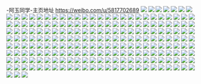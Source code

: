 -阿玉同学-主页地址 https://weibo.com/u/5817702689 
![](https://wx4.sinaimg.cn/mw2000/006lIuelgy1h86qjym72sj30u0190qb5.jpg) 
![](https://wx4.sinaimg.cn/mw2000/006lIuelgy1h86qjzgxufj30u0190496.jpg) 
![](https://wx4.sinaimg.cn/mw2000/006lIuelgy1h86qk07jdqj30u0190aki.jpg) 
![](https://wx4.sinaimg.cn/mw2000/006lIuelgy1h86qk1r4myj30u0190gwt.jpg) 
![](https://wx4.sinaimg.cn/mw2000/006lIuelgy1h86qk2c0snj30u01400z2.jpg) 
![](https://wx4.sinaimg.cn/mw2000/006lIuelgy1h86qk2vawzj30u0142jxr.jpg) 
![](https://wx4.sinaimg.cn/mw2000/006lIuelgy1h86qk4lalsj30u0190jzt.jpg) 
![](https://wx4.sinaimg.cn/mw2000/006lIuelgy1h86qk593o4j30u013zai0.jpg) 
![](https://wx4.sinaimg.cn/mw2000/006lIuelgy1h86qk5vonsj30u0140do1.jpg) 
![](https://wx4.sinaimg.cn/mw2000/006lIuelgy1h86qk6dr1mj30u0140q79.jpg) 
![](https://wx4.sinaimg.cn/mw2000/006lIuelgy1h86qk70unmj30u01400z0.jpg) 
![](https://wx4.sinaimg.cn/mw2000/006lIuelgy1h86qk7pyk5j30u0190dq1.jpg) 
![](https://wx4.sinaimg.cn/mw2000/006lIuelgy1h86qk9dffpj30u0140tf2.jpg) 
![](https://wx4.sinaimg.cn/mw2000/006lIuelgy1h6jucsateyj30u0140jx1.jpg) 
![](https://wx4.sinaimg.cn/mw2000/006lIuelgy1h6jucte7trj30u01400xk.jpg) 
![](https://wx4.sinaimg.cn/mw2000/006lIuelgy1h6jucv81qqj30u0140qb7.jpg) 
![](https://wx4.sinaimg.cn/mw2000/006lIuelgy1h6jucx1s69j30u01407br.jpg) 
![](https://wx4.sinaimg.cn/mw2000/006lIuelgy1h6jucyk6vbj30n014w78s.jpg) 
![](https://wx4.sinaimg.cn/mw2000/006lIuelgy1h6jud0616vj30u0140q8c.jpg) 
![](https://wx4.sinaimg.cn/mw2000/006lIuelgy1h6jud1u208j30u0140jsg.jpg) 
![](https://wx4.sinaimg.cn/mw2000/006lIuelgy1h4v61h63dmj32022o3npe.jpg) 
![](https://wx4.sinaimg.cn/mw2000/006lIuelgy1h4v61injlrj327o2y8qv5.jpg) 
![](https://wx4.sinaimg.cn/mw2000/006lIuelgy1h4v61jfsenj31kw2dckjg.jpg) 
![](https://wx4.sinaimg.cn/mw2000/006lIuelgy1h4v61eyivuj30mh0xmdqk.jpg) 
![](https://wx4.sinaimg.cn/mw2000/006lIuelgy1h4v61m56qjj325u2vse83.jpg) 
![](https://wx4.sinaimg.cn/mw2000/006lIuelgy1h4v61mui69j30u018w48u.jpg) 
![](https://wx4.sinaimg.cn/mw2000/006lIuelgy1h4v61npvftj30u018wqdi.jpg) 
![](https://wx4.sinaimg.cn/mw2000/006lIuelgy1h4v61pdo9xj31em2i04qp.jpg) 
![](https://wx4.sinaimg.cn/mw2000/006lIuelgy1h4v61q0ikpj30u018wdp1.jpg) 
![](https://wx4.sinaimg.cn/mw2000/006lIuelgy1h4v61qygexj30u018wn7w.jpg) 
![](https://wx4.sinaimg.cn/mw2000/006lIuelgy1h4v61rkrqyj30qk13rna9.jpg) 
![](https://wx4.sinaimg.cn/mw2000/006lIuelgy1h4v61slz5tj30u018w1al.jpg) 
![](https://wx4.sinaimg.cn/mw2000/006lIuelgy1h3f47c66foj318w0u0agy.jpg) 
![](https://wx4.sinaimg.cn/mw2000/006lIuelgy1h2xqcxwzb5j31ek249b29.jpg) 
![](https://wx4.sinaimg.cn/mw2000/006lIuelgy1h37t25wgpdj3201301x6p.jpg) 
![](https://wx4.sinaimg.cn/mw2000/006lIuelgy1h2xqd0ivf0j31ej23u7wh.jpg) 
![](https://wx4.sinaimg.cn/mw2000/006lIuelgy1h2xqct7vboj31ek25fb29.jpg) 
![](https://wx4.sinaimg.cn/mw2000/006lIuelgy1h37t2adb8cj323u35se82.jpg) 
![](https://wx4.sinaimg.cn/mw2000/006lIuelgy1h37t21imm5j323t333b2a.jpg) 
![](https://wx4.sinaimg.cn/mw2000/006lIuelgy1h19kqlzdepj31zj340npd.jpg) 
![](https://wx4.sinaimg.cn/mw2000/006lIuelgy1h19kqpty2sj32c03404qr.jpg) 
![](https://wx4.sinaimg.cn/mw2000/006lIuelgy1gzy8tqj9ojj32c0340kjm.jpg) 
![](https://wx4.sinaimg.cn/mw2000/006lIuelgy1gzfp29yt0qj31kw2dcqv5.jpg) 
![](https://wx4.sinaimg.cn/mw2000/006lIuelgy1gzfp2b7kymj31kw2dcnpd.jpg) 
![](https://wx4.sinaimg.cn/mw2000/006lIuelgy1gzfp282c3pj32c0340x6q.jpg) 
![](https://wx4.sinaimg.cn/mw2000/006lIuelgy1gzfp2csd07j32c02c04qq.jpg) 
![](https://wx4.sinaimg.cn/mw2000/006lIuelgy1gydm2161v7j32c0340qv6.jpg) 
![](https://wx4.sinaimg.cn/mw2000/006lIuelgy1gydm24tkjwj32c0340npe.jpg) 
![](https://wx4.sinaimg.cn/mw2000/006lIuelgy1gydm2andf8j32c03407wj.jpg) 
![](https://wx4.sinaimg.cn/mw2000/006lIuelgy1gydm1soi8tj32c0340qv5.jpg) 
![](https://wx4.sinaimg.cn/mw2000/006lIuelgy1gwzv3grs95j32c033yb2b.jpg) 
![](https://wx4.sinaimg.cn/mw2000/006lIuelgy1gwzv397bf1j32c03401ky.jpg) 
![](https://wx4.sinaimg.cn/mw2000/006lIuelgy1gwzv3mnh6xj32823401kz.jpg) 
![](https://wx4.sinaimg.cn/mw2000/006lIuelgy1gwuskbfmggj31sc2dskjm.jpg) 
![](https://wx4.sinaimg.cn/mw2000/006lIuelgy1gwusk1gucij31sc2dse82.jpg) 
![](https://wx4.sinaimg.cn/mw2000/006lIuelgy1gwusk3wdpqj31sc2dse82.jpg) 
![](https://wx4.sinaimg.cn/mw2000/006lIuelgy1gwusk66zdvj31sc2dskjm.jpg) 
![](https://wx4.sinaimg.cn/mw2000/006lIuelgy1gwusjyx4tsj32c0340npf.jpg) 
![](https://wx4.sinaimg.cn/mw2000/006lIuelgy1gwusk91ejij31sc2ds4qq.jpg) 
![](https://wx4.sinaimg.cn/mw2000/006lIuelgy1gwuskcstx0j31sc2dsx6p.jpg) 
![](https://wx4.sinaimg.cn/mw2000/006lIuelgy1gwuske2n6lj31sc2ds1ky.jpg) 
![](https://wx4.sinaimg.cn/mw2000/006lIuelgy1gwuskhjf1wj32c0340x6p.jpg) 
![](https://wx4.sinaimg.cn/mw2000/006lIuelgy1gusyev5mxcj61o01o0hdt02.jpg) 
![](https://wx4.sinaimg.cn/mw2000/006lIuelgy1gusyetfpkaj62801o0hdu02.jpg) 
![](https://wx4.sinaimg.cn/mw2000/006lIuelgy1gusyewqmxpj627h32gnpe02.jpg) 
![](https://wx4.sinaimg.cn/mw2000/006lIuelgy1gusyexz77nj61nz1xykjl02.jpg) 
![](https://wx4.sinaimg.cn/mw2000/006lIuelgy1gusyfjvzmmj62c0340u0z02.jpg) 
![](https://wx4.sinaimg.cn/mw2000/006lIuelgy1gusyf0e81zj61kw2dc7wh02.jpg) 
![](https://wx4.sinaimg.cn/mw2000/006lIuelgy1gusyf23llvj61kw2dc7wh02.jpg) 
![](https://wx4.sinaimg.cn/mw2000/006lIuelgy1gusyf3u6o8j62dc1kwb2902.jpg) 
![](https://wx4.sinaimg.cn/mw2000/006lIuelgy1gusyf5se28j62dc1kwb2902.jpg) 
![](https://wx4.sinaimg.cn/mw2000/006lIuelgy1gslcqaveocj31sc2ds1ky.jpg) 
![](https://wx4.sinaimg.cn/mw2000/006lIuelgy1gslcq8nik2j31sc2dskjl.jpg) 
![](https://wx4.sinaimg.cn/mw2000/006lIuelgy1gs2gk3pgrpj32da1kw7wm.jpg) 
![](https://wx4.sinaimg.cn/mw2000/006lIuelgy1gs2gknv3bmj32da1kwhdx.jpg) 
![](https://wx4.sinaimg.cn/mw2000/006lIuelgy1gs3jm1gvfdj32da1kwqv8.jpg) 
![](https://wx4.sinaimg.cn/mw2000/006lIuelgy1gs2gja74wqj31l2242qv6.jpg) 
![](https://wx4.sinaimg.cn/mw2000/006lIuelgy1gs3jm8n67xj61sc2drb2d02.jpg) 
![](https://wx4.sinaimg.cn/mw2000/006lIuelgy1gs3jlsx5k7j315m1kwas3.jpg) 
![](https://wx4.sinaimg.cn/mw2000/006lIuelgy1gr5foac0zwj32c0340qvj.jpg) 
![](https://wx4.sinaimg.cn/mw2000/006lIuelgy1gr5foqr8atj32c02veb2k.jpg) 
![](https://wx4.sinaimg.cn/mw2000/006lIuelgy1gr5fp6nh90j32c0340b2f.jpg) 
![](https://wx4.sinaimg.cn/mw2000/006lIuelgy1gr5fpe4p0oj32c03404qv.jpg) 
![](https://wx4.sinaimg.cn/mw2000/006lIuelgy1gr5fpo7iolj325x2vx7wr.jpg) 
![](https://wx4.sinaimg.cn/mw2000/006lIuelgy1gr5fnzjgmaj32c0340npn.jpg) 
![](https://wx4.sinaimg.cn/mw2000/006lIuelgy1gr5fq1byyrj32c0340npq.jpg) 
![](https://wx4.sinaimg.cn/mw2000/006lIuelgy1gr5fohdl0yj32c03401l5.jpg) 
![](https://wx4.sinaimg.cn/mw2000/006lIuelgy1gr5foyuun4j32c0340u15.jpg) 
![](https://wx4.sinaimg.cn/mw2000/006lIuelgy1gq6n74l8ihj31kd2xbhdu.jpg) 
![](https://wx4.sinaimg.cn/mw2000/006lIuelgy1gq6n7erp5zj32c0340npl.jpg) 
![](https://wx4.sinaimg.cn/mw2000/006lIuelgy1gq6n70z27wj33402c0u16.jpg) 
![](https://wx4.sinaimg.cn/mw2000/006lIuelgy1gq6n7hpehuj30rs224dyt.jpg) 
![](https://wx4.sinaimg.cn/mw2000/006lIuelgy1gq6n65rwzpj32dc35sqv9.jpg) 
![](https://wx4.sinaimg.cn/mw2000/006lIuelgy1gq6n7khb2yj32c0340b2a.jpg) 
![](https://wx4.sinaimg.cn/mw2000/006lIuelgy1gq6n7rpz2oj32c02c0qva.jpg) 
![](https://wx4.sinaimg.cn/mw2000/006lIuelgy1gq6n9pqzm0j30vc0vcnk0.jpg) 
![](https://wx4.sinaimg.cn/mw2000/006lIuelgy1gq6n60rwufj32bk2bku16.jpg) 
![](https://wx4.sinaimg.cn/mw2000/006lIuelgy1gpslmo3xouj30rs24vh1k.jpg) 
![](https://wx4.sinaimg.cn/mw2000/006lIuelgy1gpslmrkr63j30rs223qkj.jpg) 
![](https://wx4.sinaimg.cn/mw2000/006lIuelgy1gpslmto57ej30v91vmk24.jpg) 
![](https://wx4.sinaimg.cn/mw2000/006lIuelgy1gpsln1zanhj31k033ykjl.jpg) 
![](https://wx4.sinaimg.cn/mw2000/006lIuelgy1gpsln5cj0tj30rs2fj7li.jpg) 
![](https://wx4.sinaimg.cn/mw2000/006lIuelgy1gpslnhgs2tj32c03407wi.jpg) 
![](https://wx4.sinaimg.cn/mw2000/006lIuelgy1gpslns4bd7j322o340x6p.jpg) 
![](https://wx4.sinaimg.cn/mw2000/006lIuelgy1gpslo2akrdj32c02hlqv5.jpg) 
![](https://wx4.sinaimg.cn/mw2000/006lIuelgy1gpslof1g54j32c0340b2a.jpg) 
![](https://wx4.sinaimg.cn/mw2000/006lIuelgy1gpafa361k7j334033yqv9.jpg) 
![](https://wx4.sinaimg.cn/mw2000/006lIuelgy1gpafaqwj9aj32c0340e84.jpg) 
![](https://wx4.sinaimg.cn/mw2000/006lIuelgy1gpafati6ltj316o1kw4c5.jpg) 
![](https://wx4.sinaimg.cn/mw2000/006lIuelgy1gpafax2n58j316o1kw4bv.jpg) 
![](https://wx4.sinaimg.cn/mw2000/006lIuelgy1gpafbe0zx5j32c03407wj.jpg) 
![](https://wx4.sinaimg.cn/mw2000/006lIuelgy1gpafbxjecfj315k1jfduf.jpg) 
![](https://wx4.sinaimg.cn/mw2000/006lIuelgy1gpafbj2scsj30rs2231h9.jpg) 
![](https://wx4.sinaimg.cn/mw2000/006lIuelgy1gpafbupdivj32c02c01ky.jpg) 
![](https://wx4.sinaimg.cn/mw2000/006lIuelgy1gpafbzix4bj30vc0vcn6w.jpg) 
![](https://wx4.sinaimg.cn/mw2000/006lIuelly1goesbuks33j31kx2dex6r.jpg) 
![](https://wx4.sinaimg.cn/mw2000/006lIuelly1goesb9ej18j30vc0vcdkw.jpg) 
![](https://wx4.sinaimg.cn/mw2000/006lIuelly1go3mklh3ojj30vc0vcaih.jpg) 
![](https://wx4.sinaimg.cn/mw2000/006lIuelly1go3mkyv9zwj32c02c0b2a.jpg) 
![](https://wx4.sinaimg.cn/mw2000/006lIuelly1go3mliyrh3j31o0280e83.jpg) 
![](https://wx4.sinaimg.cn/mw2000/006lIuelly1go3mm8xhinj31400u0hdt.jpg) 
![](https://wx4.sinaimg.cn/mw2000/006lIuelly1gnbvkefsj7j31o0280hdt.jpg) 
![](https://wx4.sinaimg.cn/mw2000/006lIuelly1gn63psa77jj316o1kw4iv.jpg) 
![](https://wx4.sinaimg.cn/mw2000/006lIuelly1gn63pty6cyj32801o0hdt.jpg) 
![](https://wx4.sinaimg.cn/mw2000/006lIuelly1gn63pugx9oj30vc15ska3.jpg) 
![](https://wx4.sinaimg.cn/mw2000/006lIuelly1gn63pqc51oj30vc15sh2j.jpg) 
![](https://wx4.sinaimg.cn/mw2000/006lIuelly1gn63pw3ba7j32c0340hdt.jpg) 
![](https://wx4.sinaimg.cn/mw2000/006lIuelly1gn63pyhw64j32c02c0kjl.jpg) 
![](https://wx4.sinaimg.cn/mw2000/006lIuelly1gn63qxem2lj31hm1zh1kx.jpg) 
![](https://wx4.sinaimg.cn/mw2000/006lIuelly1gn63qxu6d3j30vc15s193.jpg) 
![](https://wx4.sinaimg.cn/mw2000/006lIuelly1gn63q0ma1nj33402c0hdt.jpg) 
![](https://wx4.sinaimg.cn/mw2000/006lIuelgy1gm1qoa8rr3j30vc0vcn4p.jpg) 
![](https://wx4.sinaimg.cn/mw2000/006lIuelgy1gm1qobx2o1j30vc0vcqbh.jpg) 
![](https://wx4.sinaimg.cn/mw2000/006lIuelgy1gm1qodhspjj30vc0vcwld.jpg) 
![](https://wx4.sinaimg.cn/mw2000/006lIuelgy1gm1qox8c97j30tu0tu4qp.jpg) 
![](https://wx4.sinaimg.cn/mw2000/006lIuelgy1gm1qoqrb6bj30v91vo7wi.jpg) 
![](https://wx4.sinaimg.cn/mw2000/006lIuelgy1gm1qo5r2q1j32c02c0b29.jpg) 
![](https://wx4.sinaimg.cn/mw2000/006lIuelgy1glu1u8kfh8j30vc0vcn3u.jpg) 
![](https://wx4.sinaimg.cn/mw2000/006lIuelgy1glu1u9qg4vj30vc0vcag9.jpg) 
![](https://wx4.sinaimg.cn/mw2000/006lIuelgy1glu1uay0acj30vc0vcn39.jpg) 
![](https://wx4.sinaimg.cn/mw2000/006lIuelgy1glu1ut8et8j32c0340qv6.jpg) 
![](https://wx4.sinaimg.cn/mw2000/006lIuelgy1glu1v05iefj33402c0kew.jpg) 
![](https://wx4.sinaimg.cn/mw2000/006lIuelgy1glu1v52w8cj32c02c07mg.jpg) 
![](https://wx4.sinaimg.cn/mw2000/006lIuelgy1glpxd1qqcoj31kw1kw7qd.jpg) 
![](https://wx4.sinaimg.cn/mw2000/006lIuelgy1glpxd6oporj30vc0vcwpi.jpg) 
![](https://wx4.sinaimg.cn/mw2000/006lIuelgy1glpxd912p8j30qv0swwob.jpg) 
![](https://wx4.sinaimg.cn/mw2000/006lIuelgy1glpxdcj2f0j30zu1kvndu.jpg) 
![](https://wx4.sinaimg.cn/mw2000/006lIuelgy1glpxd4ej7cj316o1kwn9v.jpg) 
![](https://wx4.sinaimg.cn/mw2000/006lIuelgy1glpxen2aj9j32c02c0kjm.jpg) 
![](https://wx4.sinaimg.cn/mw2000/006lIuelgy1gl3zim49gpj30vc0zsh0z.jpg) 
![](https://wx4.sinaimg.cn/mw2000/006lIuelgy1gktje3fj75j30vc0u1tj1.jpg) 
![](https://wx4.sinaimg.cn/mw2000/006lIuelgy1gktje7sf0bj30vc0vcqin.jpg) 
![](https://wx4.sinaimg.cn/mw2000/006lIuelgy1gktjefi4fwj31kw2dc7wh.jpg) 
![](https://wx4.sinaimg.cn/mw2000/006lIuelgy1gktjekqr7bj311x1kwwpy.jpg) 
![](https://wx4.sinaimg.cn/mw2000/006lIuelgy1gktjen1meaj311x1kwgug.jpg) 
![](https://wx4.sinaimg.cn/mw2000/006lIuelgy1gktjfdmvb6j31kw2dcu0z.jpg) 
![](https://wx4.sinaimg.cn/mw2000/006lIuelgy1gktjg6pqy6j32c02c0e83.jpg) 
![](https://wx4.sinaimg.cn/mw2000/006lIuelgy1gktje14hacj32c02c0e81.jpg) 
![](https://wx4.sinaimg.cn/mw2000/006lIuelgy1gktjg875klj30vc0vctea.jpg) 
![](https://wx4.sinaimg.cn/mw2000/006lIuelgy1gkhjhi1vjpj30vc0vcqao.jpg) 
![](https://wx4.sinaimg.cn/mw2000/006lIuelgy1gkhjhkmresj30vc0vbwnh.jpg) 
![](https://wx4.sinaimg.cn/mw2000/006lIuelgy1gkhjhn1i7jj30vc0vcaja.jpg) 
![](https://wx4.sinaimg.cn/mw2000/006lIuelgy1gkhjhp2ajuj30vc0vcteu.jpg) 
![](https://wx4.sinaimg.cn/mw2000/006lIuelgy1gkhjhg76akj30vc15swsj.jpg) 
![](https://wx4.sinaimg.cn/mw2000/006lIuelgy1gkhjhbvkdjj30p215stdt.jpg) 
![](https://wx4.sinaimg.cn/mw2000/006lIuelgy1gk9quftep1j30vc0vcti1.jpg) 
![](https://wx4.sinaimg.cn/mw2000/006lIuelgy1gk9qugqxuzj312a0u8wq0.jpg) 
![](https://wx4.sinaimg.cn/mw2000/006lIuelgy1gk9quhpnezj315s0vcwp7.jpg) 
![](https://wx4.sinaimg.cn/mw2000/006lIuelgy1gk9quip4kxj315s0vck36.jpg) 
![](https://wx4.sinaimg.cn/mw2000/006lIuelgy1gk9qujigufj30vc0vcaip.jpg) 
![](https://wx4.sinaimg.cn/mw2000/006lIuelgy1gk9qumf7pcj30vc0vc47p.jpg) 
![](https://wx4.sinaimg.cn/mw2000/006lIuelgy1gk9qukg42qj30vc0vc466.jpg) 
![](https://wx4.sinaimg.cn/mw2000/006lIuelgy1gk9quetwp3j315s0vcwox.jpg) 
![](https://wx4.sinaimg.cn/mw2000/006lIuelgy1gk9qulbyg6j30vc0vcgvt.jpg) 
![](https://wx4.sinaimg.cn/mw2000/006lIuelgy1gk1ujtc4kzj30ri15qn6s.jpg) 
![](https://wx4.sinaimg.cn/mw2000/006lIuelgy1gk1ujwvsymj33402c0u0x.jpg) 
![](https://wx4.sinaimg.cn/mw2000/006lIuelgy1gk1uju5a30j315s0vch3v.jpg) 
![](https://wx4.sinaimg.cn/mw2000/006lIuelgy1gk1ujuvccqj30vc15sdxa.jpg) 
![](https://wx4.sinaimg.cn/mw2000/006lIuelgy1gk1ujsu0hsj30vc0vc7f8.jpg) 
![](https://wx4.sinaimg.cn/mw2000/006lIuelgy1gk1ujvhpbwj30vc0vcdoj.jpg) 
![](https://wx4.sinaimg.cn/mw2000/006lIuelgy1gjw8kr0zstj33402c0b2c.jpg) 
![](https://wx4.sinaimg.cn/mw2000/006lIuelgy1gjw8ks9nnfj30vc15sh02.jpg) 
![](https://wx4.sinaimg.cn/mw2000/006lIuelgy1gjw8klxfjlj30vc0vcajm.jpg) 
![](https://wx4.sinaimg.cn/mw2000/006lIuelgy1gjw8ktlnpwj30vc0vcn6q.jpg) 
![](https://wx4.sinaimg.cn/mw2000/006lIuelgy1gjk3aexs5pj32c0340b2a.jpg) 
![](https://wx4.sinaimg.cn/mw2000/006lIuelgy1gjhqtifbdej31o01o0e81.jpg) 
![](https://wx4.sinaimg.cn/mw2000/006lIuelgy1gjhqtjrtk6j316o16mx4s.jpg) 
![](https://wx4.sinaimg.cn/mw2000/006lIuelgy1gjhqtkqcgfj31kw16oase.jpg) 
![](https://wx4.sinaimg.cn/mw2000/006lIuelgy1gjhqtoakyqj32c03404qr.jpg) 
![](https://wx4.sinaimg.cn/mw2000/006lIuelgy1gjhqtro1wyj32c0340e82.jpg) 
![](https://wx4.sinaimg.cn/mw2000/006lIuelgy1gjhqtt6hzij31o01o07mv.jpg) 
![](https://wx4.sinaimg.cn/mw2000/006lIuelgy1gjhqtguqj5j31o01o04qp.jpg) 
![](https://wx4.sinaimg.cn/mw2000/006lIuelgy1gjhqtutk4tj31o0280e81.jpg) 
![](https://wx4.sinaimg.cn/mw2000/006lIuelgy1gjhqtvwhhmj31kw16oqp9.jpg) 
![](https://wx4.sinaimg.cn/mw2000/006lIuelgy1gje816jcvcj33402c0b2a.jpg) 
![](https://wx4.sinaimg.cn/mw2000/006lIuelgy1gje80sgj81j30kw1cqn9p.jpg) 
![](https://wx4.sinaimg.cn/mw2000/006lIuelgy1gje81jkmv1j33402c01ky.jpg) 
![](https://wx4.sinaimg.cn/mw2000/006lIuelgy1gj7y5nqfspj31o01o0tw2.jpg) 
![](https://wx4.sinaimg.cn/mw2000/006lIuelgy1gj7y62rm70j31o01xc1ky.jpg) 
![](https://wx4.sinaimg.cn/mw2000/006lIuelgy1gj7y5j1qx0j30vc0tuwpp.jpg) 
![](https://wx4.sinaimg.cn/mw2000/006lIuelgy1giaydfd0v9j30vc0vc109.jpg) 
![](https://wx4.sinaimg.cn/mw2000/006lIuelgy1giaydeym79j30vc0vcn4n.jpg) 
![](https://wx4.sinaimg.cn/mw2000/006lIuelgy1gi6rhbwpkyj315s0vc156.jpg) 
![](https://wx4.sinaimg.cn/mw2000/006lIuelgy1gi6rhcsv9zj315s0vcdpc.jpg) 
![](https://wx4.sinaimg.cn/mw2000/006lIuelgy1gi6rhddrhlj315s0vc7dq.jpg) 
![](https://wx4.sinaimg.cn/mw2000/006lIuelgy1gi6rhdyyzxj30iz0j6t9r.jpg) 
![](https://wx4.sinaimg.cn/mw2000/006lIuelgy1gapyxujdm7j30hg0hggny.jpg) 
![](https://wx4.sinaimg.cn/mw2000/006lIuelgy1gapyy2h3vej30ku112npd.jpg) 
![](https://wx4.sinaimg.cn/mw2000/006lIuelgy1gapyy3wtzbj30u00u0agw.jpg) 
![](https://wx4.sinaimg.cn/mw2000/006lIuelgy1gapyy9k8jjj30nn0tt1kx.jpg) 
